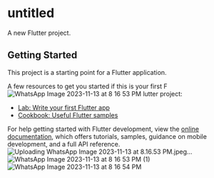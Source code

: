 # untitled

A new Flutter project.

## Getting Started

This project is a starting point for a Flutter application.

A few resources to get you started if this is your first F![WhatsApp Image 2023-11-13 at 8 16 53 PM](https://github.com/AbdelrhmanSamy1/Hotelsgo_task/assets/110694190/a5c11d07-1691-4532-a6b5-a2856ebae375)
lutter project:

- [Lab: Write your first Flutter app](https://docs.flutter.dev/get-started/codelab)
- [Cookbook: Useful Flutter samples](https://docs.flutter.dev/cookbook)

For help getting started with Flutter development, view the
[online documentation](https://docs.flutter.dev/), which offers tutorials,
samples, guidance on mobile development, and a full API reference.
![Uploading WhatsApp Image 2023-11-13 at 8.16.53 PM.jpeg…]()
![WhatsApp Image 2023-11-13 at 8 16 53 PM (1)](https://github.com/AbdelrhmanSamy1/Hotelsgo_task/assets/110694190/bf088c0e-b7c0-421d-bec4-721a2154ff35)
![WhatsApp Image 2023-11-13 at 8 16 54 PM](https://github.com/AbdelrhmanSamy1/Hotelsgo_task/assets/110694190/1eb71c36-a75c-42e8-a3dd-1d88c05e5581)
